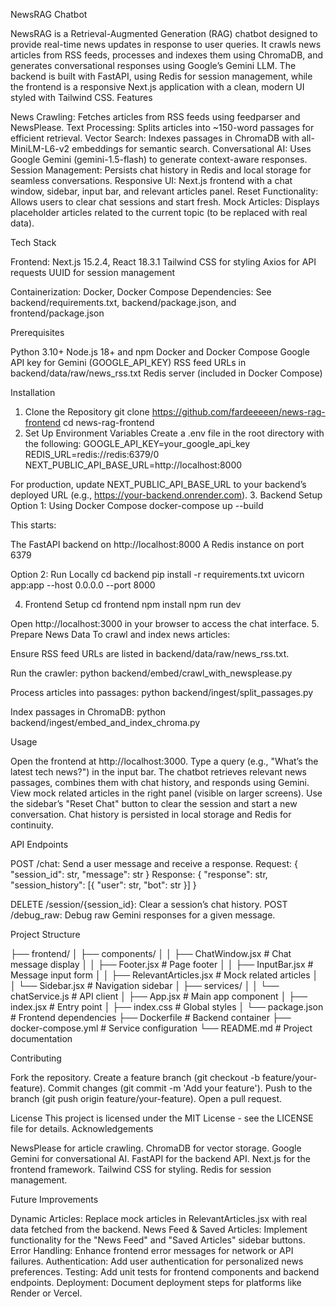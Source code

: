 NewsRAG Chatbot

NewsRAG is a Retrieval-Augmented Generation (RAG) chatbot designed to provide real-time news updates in response to user queries. It crawls news articles from RSS feeds, processes and indexes them using ChromaDB, and generates conversational responses using Google’s Gemini LLM. The backend is built with FastAPI, using Redis for session management, while the frontend is a responsive Next.js application with a clean, modern UI styled with Tailwind CSS.
Features

News Crawling: Fetches articles from RSS feeds using feedparser and NewsPlease.
Text Processing: Splits articles into ~150-word passages for efficient retrieval.
Vector Search: Indexes passages in ChromaDB with all-MiniLM-L6-v2 embeddings for semantic search.
Conversational AI: Uses Google Gemini (gemini-1.5-flash) to generate context-aware responses.
Session Management: Persists chat history in Redis and local storage for seamless conversations.
Responsive UI: Next.js frontend with a chat window, sidebar, input bar, and relevant articles panel.
Reset Functionality: Allows users to clear chat sessions and start fresh.
Mock Articles: Displays placeholder articles related to the current topic (to be replaced with real data).

Tech Stack

Frontend:
Next.js 15.2.4, React 18.3.1
Tailwind CSS for styling
Axios for API requests
UUID for session management


Containerization: Docker, Docker Compose
Dependencies: See backend/requirements.txt, backend/package.json, and frontend/package.json

Prerequisites

Python 3.10+
Node.js 18+ and npm
Docker and Docker Compose
Google API key for Gemini (GOOGLE_API_KEY)
RSS feed URLs in backend/data/raw/news_rss.txt
Redis server (included in Docker Compose)

Installation
1. Clone the Repository
git clone https://github.com/fardeeeeen/news-rag-frontend
cd news-rag-frontend
2. Set Up Environment Variables
Create a .env file in the root directory with the following:
GOOGLE_API_KEY=your_google_api_key
REDIS_URL=redis://redis:6379/0
NEXT_PUBLIC_API_BASE_URL=http://localhost:8000

For production, update NEXT_PUBLIC_API_BASE_URL to your backend’s deployed URL (e.g., https://your-backend.onrender.com).
3. Backend Setup
Option 1: Using Docker Compose
docker-compose up --build

This starts:

The FastAPI backend on http://localhost:8000
A Redis instance on port 6379

Option 2: Run Locally
cd backend
pip install -r requirements.txt
uvicorn app:app --host 0.0.0.0 --port 8000

4. Frontend Setup
cd frontend
npm install
npm run dev

Open http://localhost:3000 in your browser to access the chat interface.
5. Prepare News Data
To crawl and index news articles:

Ensure RSS feed URLs are listed in backend/data/raw/news_rss.txt.

Run the crawler:
python backend/embed/crawl_with_newsplease.py


Process articles into passages:
python backend/ingest/split_passages.py


Index passages in ChromaDB:
python backend/ingest/embed_and_index_chroma.py



Usage

Open the frontend at http://localhost:3000.
Type a query (e.g., "What’s the latest tech news?") in the input bar.
The chatbot retrieves relevant news passages, combines them with chat history, and responds using Gemini.
View mock related articles in the right panel (visible on larger screens).
Use the sidebar’s "Reset Chat" button to clear the session and start a new conversation.
Chat history is persisted in local storage and Redis for continuity.

API Endpoints

POST /chat: Send a user message and receive a response.
Request: { "session_id": str, "message": str }
Response: { "response": str, "session_history": [{ "user": str, "bot": str }] }


DELETE /session/{session_id}: Clear a session’s chat history.
POST /debug_raw: Debug raw Gemini responses for a given message.

Project Structure

├── frontend/
│   ├── components/
│   │   ├── ChatWindow.jsx           # Chat message display
│   │   ├── Footer.jsx               # Page footer
│   │   ├── InputBar.jsx             # Message input form
│   │   ├── RelevantArticles.jsx     # Mock related articles
│   │   └── Sidebar.jsx              # Navigation sidebar
│   ├── services/
│   │   └── chatService.js           # API client
│   ├── App.jsx                      # Main app component
│   ├── index.jsx                    # Entry point
│   ├── index.css                    # Global styles
│   └── package.json                 # Frontend dependencies
├── Dockerfile                       # Backend container
├── docker-compose.yml               # Service configuration
└── README.md                        # Project documentation

Contributing

Fork the repository.
Create a feature branch (git checkout -b feature/your-feature).
Commit changes (git commit -m 'Add your feature').
Push to the branch (git push origin feature/your-feature).
Open a pull request.

License
This project is licensed under the MIT License - see the LICENSE file for details.
Acknowledgements

NewsPlease for article crawling.
ChromaDB for vector storage.
Google Gemini for conversational AI.
FastAPI for the backend API.
Next.js for the frontend framework.
Tailwind CSS for styling.
Redis for session management.

Future Improvements

Dynamic Articles: Replace mock articles in RelevantArticles.jsx with real data fetched from the backend.
News Feed & Saved Articles: Implement functionality for the "News Feed" and "Saved Articles" sidebar buttons.
Error Handling: Enhance frontend error messages for network or API failures.
Authentication: Add user authentication for personalized news preferences.
Testing: Add unit tests for frontend components and backend endpoints.
Deployment: Document deployment steps for platforms like Render or Vercel.

